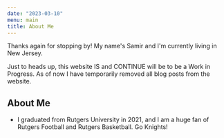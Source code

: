 ```yaml
---
date: "2023-03-10"
menu: main
title: About Me
---
```


Thanks again for stopping by! My name's Samir and I'm currently living in New Jersey. 

Just to heads up, this website IS and CONTINUE will be to be a Work in Progress. As of now I have temporarily removed all blog posts from the website. 




## About Me
* I graduated from Rutgers University in 2021, and I am a huge fan of Rutgers Football and Rutgers Basketball. Go Knights!




